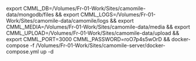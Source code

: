 export CMML_DB=/Volumes/Fr-01-Work/Sites/camomile-data/mongodb/files && export CMML_LOGS=/Volumes/Fr-01-Work/Sites/camomile-data/camomile/logs && export 	CMML_MEDIA=/Volumes/Fr-01-Work/Sites/camomile-data/media && export CMML_UPLOAD=/Volumes/Fr-01-Work/Sites/camomile-data/upload && export CMML_PORT=3000 
	CMML_PASSWORD=roO7p4s5wOrD && docker-compose -f /Volumes/Fr-01-Work/Sites/camomile-server/docker-compose.yml up -d